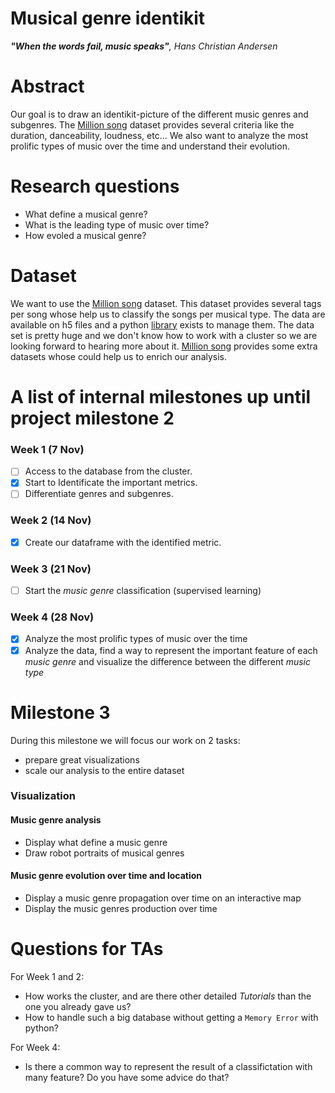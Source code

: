 # Musical genre identikit

***"When the words fail, music speaks"**, Hans Christian Andersen*

# Abstract
Our goal is to draw an identikit-picture of the different music genres and subgenres. The [Million song](https://labrosa.ee.columbia.edu/millionsong/) dataset provides several criteria like the duration, danceability, loudness, etc... We also want to analyze the most prolific types of music over the time and understand their evolution.

# Research questions
 - What define a musical genre?
 - What is the leading type of music over time?
 - How evoled a musical genre?

# Dataset
We want to use the [Million song](https://labrosa.ee.columbia.edu/millionsong/) dataset. This dataset provides several tags per song whose help us to classify the songs per musical type. The data are available on h5 files and a python [library](https://github.com/tbertinmahieux/MSongsDB/tree/master/PythonSrc) exists to manage them. The data set is pretty huge and we don't know how to work with a cluster so we are looking forward to hearing more about it. [Million song](https://labrosa.ee.columbia.edu/millionsong/) provides some extra datasets whose could help us to enrich our analysis.


# A list of internal milestones up until project milestone 2

 ### Week 1 (7 Nov)

- [ ] Access to the database from the cluster.
- [x] Start to Identificate the important metrics.
- [ ] Differentiate genres and subgenres.

### Week 2 (14 Nov)

- [x] Create our dataframe with the identified metric.

### Week 3 (21 Nov)

- [ ] Start the *music genre* classification (supervised learning)

### Week 4 (28 Nov)

- [x] Analyze the most prolific types of music over the time 
- [x] Analyze the data, find a way to represent the important feature of each *music genre* and visualize the difference between the different *music type*

# Milestone 3
During this milestone we will focus our work on 2 tasks:
- prepare great visualizations
- scale our analysis to the entire dataset

### Visualization
#### Music genre analysis
- Display what define a music genre
- Draw robot portraits of musical genres
#### Music genre evolution over time and location
- Display a music genre propagation over time on an interactive map
- Display the music genres production over time



# Questions for TAs

For Week 1 and 2:
- How works the cluster, and are there other detailed *Tutorials* than the one you already gave us?
- How to handle such a big database without getting a `Memory Error` with python?

For Week 4:
- Is there a common way to represent the result of a classifictation with many feature? Do you have some advice do that?  


